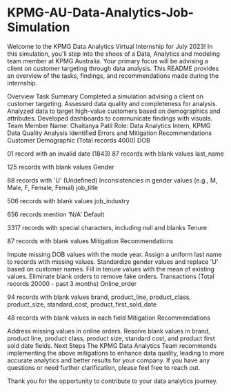 # KPMG-AU-Data-Analytics-Job-Simulation
Welcome to the KPMG Data Analytics Virtual Internship for July 2023! In this simulation, you'll step into the shoes of a Data, Analytics and modeling team member at KPMG Australia. Your primary focus will be advising a client on customer targeting through data analysis. This README provides an overview of the tasks, findings, and recommendations made during the internship.

Overview
Task Summary
Completed a simulation advising a client on customer targeting.
Assessed data quality and completeness for analysis.
Analyzed data to target high-value customers based on demographics and attributes.
Developed dashboards to communicate findings with visuals.
Team Member
Name: Chaitanya Patil
Role: Data Analytics Intern, KPMG
Data Quality Analysis
Identified Errors and Mitigation Recommendations
Customer Demographic (Total records 4000)
DOB

01 record with an invalid date (1843)
87 records with blank values
last_name

125 records with blank values
Gender

88 records with 'U' (Undefined)
Inconsistencies in gender values (e.g., M, Male, F, Female, Femal)
job_title

506 records with blank values
job_industry

656 records mention 'N/A'
Default

3317 records with special characters, including null and blanks
Tenure

87 records with blank values
Mitigation Recommendations

Impute missing DOB values with the mode year.
Assign a uniform last name to records with missing values.
Standardize gender values and replace 'U' based on customer names.
Fill in tenure values with the mean of existing values.
Eliminate blank orders to remove fake orders.
Transactions (Total records 20000 - past 3 months)
Online_order

94 records with blank values
brand, product_line, product_class, product_size, standard_cost, product_first_sold_date

48 records with blank values in each field
Mitigation Recommendations

Address missing values in online orders.
Resolve blank values in brand, product line, product class, product size, standard cost, and product first sold date fields.
Next Steps
The KPMG Data Analytics Team recommends implementing the above mitigations to enhance data quality, leading to more accurate analytics and better results for your company. If you have any questions or need further clarification, please feel free to reach out.

Thank you for the opportunity to contribute to your data analytics journey.

